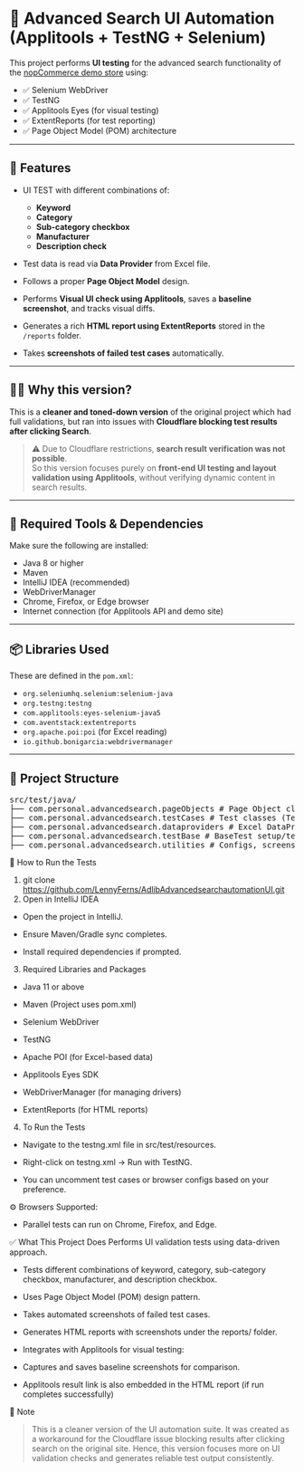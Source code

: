 # 🧪 Advanced Search UI Automation (Applitools + TestNG + Selenium)

This project performs **UI testing** for the advanced search functionality of the [nopCommerce demo store](https://demo.nopcommerce.com) using:
- ✅ Selenium WebDriver
- ✅ TestNG
- ✅ Applitools Eyes (for visual testing)
- ✅ ExtentReports (for test reporting)
- ✅ Page Object Model (POM) architecture

---

## 🚀 Features

- UI TEST with different combinations of:
  - **Keyword**
  - **Category**
  - **Sub-category checkbox**
  - **Manufacturer**
  - **Description check**
  
- Test data is read via **Data Provider** from Excel file.

- Follows a proper **Page Object Model** design.

- Performs **Visual UI check using Applitools**, saves a **baseline screenshot**, and tracks visual diffs.

- Generates a rich **HTML report using ExtentReports** stored in the `/reports` folder.

- Takes **screenshots of failed test cases** automatically.

---

## 🧑‍💻 Why this version?

This is a **cleaner and toned-down version** of the original project which had full validations, but ran into issues with **Cloudflare blocking test results after clicking Search**.

> ⚠️ Due to Cloudflare restrictions, **search result verification was not possible**.  
So this version focuses purely on **front-end UI testing and layout validation using Applitools**, without verifying dynamic content in search results.

---

## 🧰 Required Tools & Dependencies

Make sure the following are installed:

- Java 8 or higher
- Maven
- IntelliJ IDEA (recommended)
- WebDriverManager
- Chrome, Firefox, or Edge browser
- Internet connection (for Applitools API and demo site)

---

## 📦 Libraries Used

These are defined in the `pom.xml`:

- `org.seleniumhq.selenium:selenium-java`
- `org.testng:testng`
- `com.applitools:eyes-selenium-java5`
- `com.aventstack:extentreports`
- `org.apache.poi:poi` (for Excel reading)
- `io.github.bonigarcia:webdrivermanager`

---

## 📂 Project Structure

<pre>src/test/java/ 
├── com.personal.advancedsearch.pageObjects # Page Object classes 
├── com.personal.advancedsearch.testCases # Test classes (TestNG) 
├── com.personal.advancedsearch.dataproviders # Excel DataProvider class 
├── com.personal.advancedsearch.testBase # BaseTest setup/teardown 
├── com.personal.advancedsearch.utilities # Configs, screenshots, reports</pre>

🧪 How to Run the Tests

1. git clone https://github.com/LennyFerns/AdlibAdvancedsearchautomationUI.git
2. Open in IntelliJ IDEA

* Open the project in IntelliJ.

*  Ensure Maven/Gradle sync completes.

*  Install required dependencies if prompted.

3. Required Libraries and Packages

- Java 11 or above

- Maven (Project uses pom.xml)

- Selenium WebDriver

- TestNG

- Apache POI (for Excel-based data)

- Applitools Eyes SDK

- WebDriverManager (for managing drivers)

- ExtentReports (for HTML reports)

4. To Run the Tests

- Navigate to the testng.xml file in src/test/resources.

- Right-click on testng.xml → Run with TestNG.

- You can uncomment test cases or browser configs based on your preference.

⚙️ Browsers Supported:

- Parallel tests can run on Chrome, Firefox, and Edge.

✅ What This Project Does
Performs UI validation tests using data-driven approach.

- Tests different combinations of keyword, category, sub-category checkbox, manufacturer, and description checkbox.

- Uses Page Object Model (POM) design pattern.

- Takes automated screenshots of failed test cases.

- Generates HTML reports with screenshots under the reports/ folder.

- Integrates with Applitools for visual testing:

- Captures and saves baseline screenshots for comparison.

- Applitools result link is also embedded in the HTML report (if run completes successfully)


📌 Note

> This is a cleaner version of the UI automation suite.
It was created as a workaround for the Cloudflare issue blocking results after clicking search on the original site.
Hence, this version focuses more on UI validation checks and generates reliable test output consistently.
